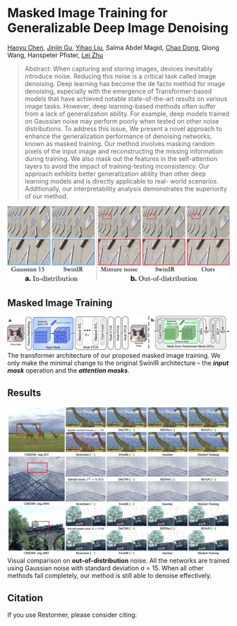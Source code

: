 # Masked Image Training for Generalizable Deep Image Denoising

[Haoyu Chen](https://haoyuchen.com/), [Jinjin Gu](https://www.jasongt.com/), [Yihao Liu](https://scholar.google.com.hk/citations?user=WRIYcNwAAAAJ&hl=zh-CN&oi=ao), Salma Abdel Magid, [Chao Dong](https://scholar.google.com.hk/citations?user=OSDCB0UAAAAJ&hl=zh-CN), Qiong Wang, Hanspeter Pfister, [Lei Zhu](https://sites.google.com/site/indexlzhu/home?authuser=0)


> Abstract: When capturing and storing images, devices inevitably introduce noise. Reducing this noise is a critical task called image denoising. Deep learning has become the de facto method for image denoising, especially with the emergence of Transformer-based models that have achieved notable state-of-the-art results on various image tasks. However, deep learning-based methods often suffer from a lack of generalization ability. For example, deep models trained on Gaussian noise may perform poorly when tested on other noise distributions. To address this issue, We present a novel approach to enhance the generalization performance of denoising networks, known as masked training. Our method involves masking random pixels of the input image and reconstructing the missing information during training. We also mask out the features in the self-attention layers to avoid the impact of training-testing inconsistency. Our approach exhibits better generalization ability than other deep learning models and is directly applicable to real- world scenarios. Additionally, our interpretability analysis demonstrates the superiority of our method.

![teaser](./figs/teaser.jpg)


## Masked Image Training
![method](./figs/method.jpg)
The transformer architecture of our proposed masked image training. We only make the minimal change to the original SwinIR architecture – the ***input mask*** operation and the ***attention masks***.


## Results
![](./figs/results.jpg)
Visual comparison on **out-of-distribution** noise. All the networks are trained using Gaussian noise with standard deviation σ = 15. When all other methods fail completely, our method is still able to denoise effectively.

## Citation
If you use Restormer, please consider citing:

